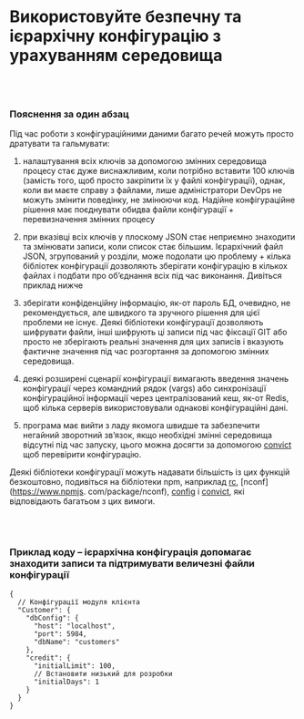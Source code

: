 # Використовуйте безпечну та ієрархічну конфігурацію з урахуванням середовища

<br/><br/>

### Пояснення за один абзац

Під час роботи з конфігураційними даними багато речей можуть просто дратувати та гальмувати:

1. налаштування всіх ключів за допомогою змінних середовища процесу стає дуже виснажливим, коли потрібно вставити 100 ключів (замість того, щоб просто закріпити їх у файлі конфігурації), однак, коли ви маєте справу з файлами, лише адміністратори DevOps не можуть змінити поведінку, не змінюючи код. Надійне конфігураційне рішення має поєднувати обидва файли конфігурації + перевизначення змінних процесу

2. при вказівці всіх ключів у плоскому JSON стає неприємно знаходити та змінювати записи, коли список стає більшим. Ієрархічний файл JSON, згрупований у розділи, може подолати цю проблему + кілька бібліотек конфігурації дозволяють зберігати конфігурацію в кількох файлах і подбати про об’єднання всіх під час виконання. Дивіться приклад нижче

3. зберігати конфіденційну інформацію, як-от пароль БД, очевидно, не рекомендується, але швидкого та зручного рішення для цієї проблеми не існує. Деякі бібліотеки конфігурації дозволяють шифрувати файли, інші шифрують ці записи під час фіксації GIT або просто не зберігають реальні значення для цих записів і вказують фактичне значення під час розгортання за допомогою змінних середовища.

4. деякі розширені сценарії конфігурації вимагають введення значень конфігурації через командний рядок (vargs) або синхронізації конфігураційної інформації через централізований кеш, як-от Redis, щоб кілька серверів використовували однакові конфігураційні дані.

5. програма має вийти з ладу якомога швидше та забезпечити негайний зворотний зв’язок, якщо необхідні змінні середовища відсутні під час запуску, цього можна досягти за допомогою [convict](https://www.npmjs.com/package/convict) щоб перевірити конфігурацію.

Деякі бібліотеки конфігурації можуть надавати більшість із цих функцій безкоштовно, подивіться на бібліотеки npm, наприклад [rc](https://www.npmjs.com/package/rc), [nconf](https://www.npmjs. com/package/nconf), [config](https://www.npmjs.com/package/config) і [convict](https://www.npmjs.com/package/convict), які відповідають багатьом з цих вимоги.

<br/><br/>

### Приклад коду – ієрархічна конфігурація допомагає знаходити записи та підтримувати величезні файли конфігурації

```json5
{
  // Конфігурації модуля клієнта
  "Customer": {
    "dbConfig": {
      "host": "localhost",
      "port": 5984,
      "dbName": "customers"
    },
    "credit": {
      "initialLimit": 100,
      // Встановити низький для розробки
      "initialDays": 1
    }
  }
}
```

<br/><br/>

